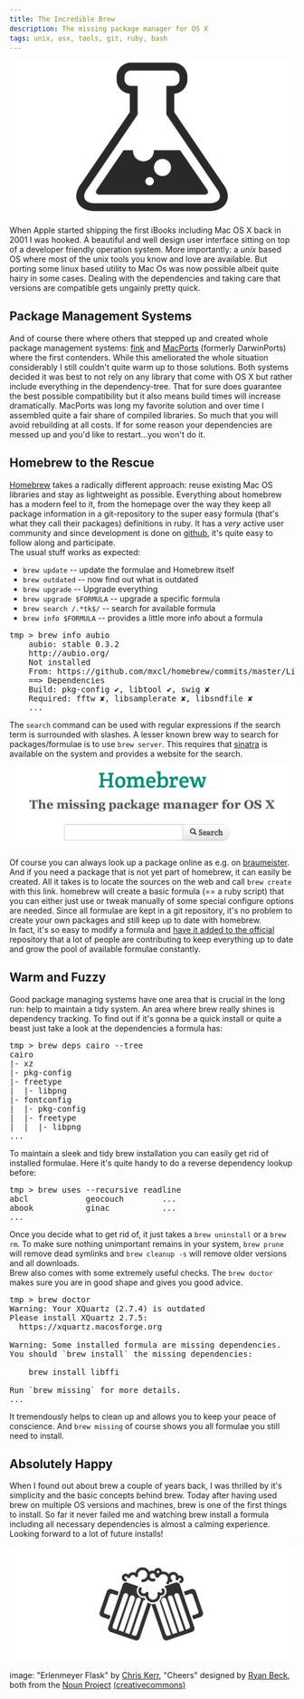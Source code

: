 ```yaml
---
title: The Incredible Brew
description: The missing package manager for OS X
tags: unix, osx, tools, git, ruby, bash
---
```


![](/images/brew/flask.png)

When Apple started shipping the first iBooks including Mac OS X back in 2001 I was hooked. A beautiful and well design user interface sitting on top of a developer friendly operation system. More importantly: a *unix* based OS where most of the unix tools you know and love are available. But porting some linux based utility to Mac Os was now possible albeit quite hairy in some cases. Dealing with the dependencies and taking care that versions are compatible gets ungainly pretty quick.

## Package Management Systems

And of course there where others that stepped up and created whole package management systems: [fink] and [MacPorts] (formerly DarwinPorts) where the first contenders. While this ameliorated the whole situation considerably I still couldn't quite warm up to those solutions. Both systems decided it was best to not rely on any library that come with OS X but rather include everything in the dependency-tree. That for sure does guarantee the best possible compatibility but it also means build times will increase dramatically. MacPorts was long my favorite solution and over time I assembled quite a fair share of compiled libraries. So much that you will avoid rebuilding at all costs. If for some reason your dependencies are messed up and you'd like to restart...you won't do it.

## Homebrew to the Rescue

[Homebrew] takes a radically different approach: reuse existing Mac OS libraries and stay as lightweight as possible. Everything about homebrew has a modern feel to it, from the homepage over the way they keep all package information in a git-repository to the super easy formula (that's what they call their packages) definitions in ruby. It has a *very* active user community and since development is done on [github], it's quite easy to follow along and participate.  
The usual stuff works as expected:

* `brew update` -- update the formulae and Homebrew itself
* `brew outdated` -- now find out what is outdated
* `brew upgrade` -- Upgrade everything
* `brew upgrade $FORMULA` -- upgrade a specific formula
* `brew search /.*tk$/` -- search for available formula
* `brew info $FORMULA` -- provides a little more info about a formula

<pre class="terminal">
<span class="prompt">tmp</span> > brew info aubio
    aubio: stable 0.3.2
    http://aubio.org/
    Not installed
    From: https://github.com/mxcl/homebrew/commits/master/Library/Formula/aubio.rb
    ==> Dependencies
    Build: pkg-config ✔, libtool ✔, swig ✘
    Required: fftw ✘, libsamplerate ✘, libsndfile ✘
    ...
</pre>

The `search` command can be used with regular expressions if the search term is surrounded with slashes. A lesser known brew way to search for packages/formulae is to use `brew server`. This requires that [sinatra] is available on the system and provides a website for the search.

![](/images/brew/homebrew.png)

Of course you can always look up a package online as e.g. on [braumeister]. And if you need a package that is not yet part of homebrew, it can easily be created. All it takes is to locate the sources on the web and call `brew create` with this link. homebrew will create a basic formula (== a ruby script) that you can either just use or tweak manually of some special configure options are needed. Since all formulae are kept in a git repository, it's no problem to create your own packages and still keep up to date with homebrew.  
In fact, it's so easy to modify a formula and [have it added to the official] repository that a lot of people are contributing to keep everything up to date and grow the pool of available formulae constantly.

## Warm and Fuzzy

Good package managing systems have one area that is crucial in the long run: help to maintain a tidy system. An area where brew really shines is dependency tracking. To find out if it's gonna be a quick install or quite a beast just take a look at the dependencies a formula has:

<pre class="terminal">
<span class="prompt">tmp</span> > brew deps cairo --tree
cairo
|- xz
|- pkg-config
|- freetype
|  |- libpng
|- fontconfig
|  |- pkg-config
|  |- freetype
|  |  |- libpng
...
</pre>

To maintain a sleek and tidy brew installation you can easily get rid of installed formulae. Here it's quite handy to do a reverse dependency lookup before:

<pre class="terminal">
<span class="prompt">tmp</span> > brew uses --recursive readline
abcl			geocouch		...
abook			ginac			...
...
</pre>

Once you decide what to get rid of, it just takes a `brew uninstall` or a `brew rm`. To make sure nothing unimportant remains in your system, `brew prune` will remove dead symlinks and `brew cleanup -s` will remove older versions and all downloads.  
Brew also comes with some extremely useful checks. The `brew doctor` makes sure you are in good shape and gives you good advice.

<pre class="terminal">
<span class="prompt">tmp</span> > brew doctor
Warning: Your XQuartz (2.7.4) is outdated
Please install XQuartz 2.7.5:
  https://xquartz.macosforge.org

Warning: Some installed formula are missing dependencies.
You should `brew install` the missing dependencies:

    brew install libffi

Run `brew missing` for more details.
...
</pre>

It tremendously helps to clean up and allows you to keep your peace of conscience. And `brew missing` of course shows you all formulae you still need to install.

## Absolutely Happy

When I found out about brew a couple of years back, I was thrilled by it's simplicity and the basic concepts behind brew. Today after having used brew on multiple OS versions and machines, brew is one of the first things to install. So far it never failed me and watching brew install a formula including all necessary dependencies is almost a calming experience. Looking forward to a lot of future installs!

![](/images/brew/cheers.png)

<citation>image: "Erlenmeyer Flask" by [Chris Kerr], "Cheers" designed by [Ryan Beck], both from the [Noun Project]  [(creativecommons)]</citation>


[fink]:http://fink.thetis.ig42.org
[macports]:http://www.macports.org
[homebrew]:http://brew.sh
[github]:http://github.com/mxcl/homebrew
[have it added to the official]:https://github.com/mxcl/homebrew/wiki/Formula-Cookbook#commit
[(creativecommons)]:http://creativecommons.org/publicdomain/zero/1.0/deed.en
[sinatra]:http://www.sinatrarb.com/
[braumeister]:http://braumeister.org/
[Chris Kerr]:http://thenounproject.com/chrisk3rr
[Ryan Beck]:http://thenounproject.com/RyanBeck
[Noun Project]:http://www.thenounproject.com/


